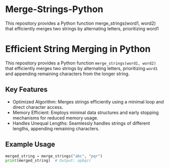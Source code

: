 # Merge-Strings-Python
This repository provides a Python function merge_strings(word1, word2) that efficiently merges two strings by alternating letters, prioritizing word1


# Efficient String Merging in Python

This repository provides a Python function `merge_strings(word1, word2)` that efficiently merges two strings by alternating letters, prioritizing `word1` and appending remaining characters from the longer string.

## Key Features

* Optimized Algorithm: Merges strings efficiently using a minimal loop and direct character access.
* Memory Efficient: Employs minimal data structures and early stopping mechanisms for reduced memory usage.
* Handles Unequal Lengths: Seamlessly handles strings of different lengths, appending remaining characters.

## Example Usage

```python
merged_string = merge_strings("abc", "pqr")
print(merged_string)  # Output: apbqcr
